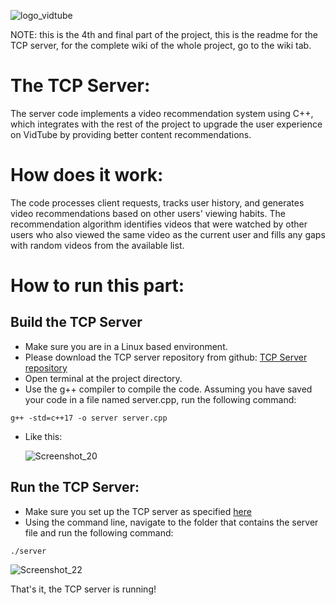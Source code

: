 ![logo_vidtube](https://github.com/user-attachments/assets/3fcbfc8b-f582-429c-9702-0cd3491752f9)

NOTE: this is the 4th and final part of the project, this is the readme for the TCP server, for the complete wiki of the whole project, go to the wiki tab.

# The TCP Server:
The server code implements a video recommendation system using C++, which integrates with the rest of the project to upgrade the user experience on VidTube by providing better content recommendations.

# How does it work:
The code processes client requests, tracks user history, and generates video recommendations based on other users' viewing habits. The recommendation algorithm identifies videos that were watched by other users who also viewed the same video as the current user and fills any gaps with random videos from the available list.

# How to run this part:
## Build the TCP Server
- Make sure you are in a Linux based environment.
- Please download the TCP server repository from github: [TCP Server repository](https://github.com/maxshabs/vidtube-part4/tree/main)
- Open terminal at the project directory.
- Use the g++ compiler to compile the code. Assuming you have saved your code in a file named server.cpp, run the following command:
```
g++ -std=c++17 -o server server.cpp
```
- Like this:

  ![Screenshot_20](https://github.com/user-attachments/assets/ac42f35f-4bd3-4faa-93e6-7866c1ea86a3)

## Run the TCP Server:
- Make sure you set up the TCP server as specified [here](https://github.com/maxshabs/vidtube-part4/wiki/How-to-setup-VidTube#step-2-build-the-tcp-server)
- Using the command line, navigate to the folder that contains the server file and run the following command:
```
./server
```

![Screenshot_22](https://github.com/user-attachments/assets/45457fb4-9509-4954-809e-de559e8f3579)

That's it, the TCP server is running!
